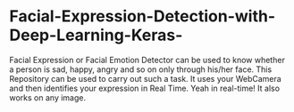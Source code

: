 # Facial-Expression-Detection-with-Deep-Learning-Keras-

Facial Expression or Facial Emotion Detector can be used to know whether a person is sad, happy, angry and so on only through his/her face. This Repository can be used to carry out such a task. It uses your WebCamera and then identifies your expression in
Real Time. Yeah in real-time! It also works on any image.
